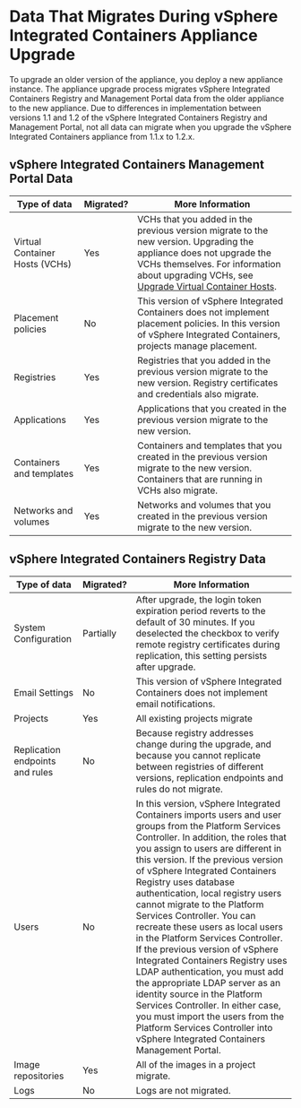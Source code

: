 # Data That Migrates During vSphere Integrated Containers Appliance Upgrade #

To upgrade an older version of the appliance, you deploy a new appliance instance. The appliance upgrade process migrates vSphere Integrated Containers Registry and Management Portal data from the older appliance to the new appliance. Due to differences in implementation between versions 1.1 and 1.2 of the vSphere Integrated Containers Registry and Management Portal, not all data can migrate when you upgrade the vSphere Integrated Containers appliance from 1.1.x to 1.2.x.

## vSphere Integrated Containers Management Portal Data ##

|Type of data|Migrated?|More Information|
|---|---|---|
|Virtual Container Hosts (VCHs)|Yes|VCHs that you added in the previous version migrate to the new version. Upgrading the appliance does not upgrade the VCHs themselves. For information about upgrading VCHs, see [Upgrade Virtual Container Hosts](upgrade_vch.md).|
|Placement policies|No|This version of vSphere Integrated Containers does not implement placement policies. In this version of vSphere Integrated Containers, projects manage placement.|
|Registries|Yes|Registries that you added in the previous version migrate to the new version. Registry certificates and credentials also migrate.|
|Applications|Yes|Applications that you created in the previous version migrate to the new version.|
|Containers and templates|Yes|Containers and templates that you created in the previous version migrate to the new version. Containers that are running in VCHs also migrate.|
|Networks and volumes|Yes|Networks and volumes that you created in the previous version migrate to the new version.|

## vSphere Integrated Containers Registry Data ##

|Type of data|Migrated?|More Information|
|---|---|---|
|System Configuration|Partially|After upgrade, the login token expiration period reverts to the default of 30 minutes. If you deselected the checkbox to verify remote registry certificates during replication, this setting persists after upgrade.|
|Email Settings|No|This version of vSphere Integrated Containers does not implement email notifications.|
|Projects|Yes|All existing projects migrate|
|Replication endpoints and rules|No|Because registry addresses change during the upgrade, and because you cannot replicate between registries of different versions, replication endpoints and rules do not migrate.|
|Users|No|In this version, vSphere Integrated Containers imports users and user groups from the Platform Services Controller. In addition, the roles that you assign to users are different in this version. If the previous version of vSphere Integrated Containers Registry uses database authentication, local registry users cannot migrate to the Platform Services Controller. You can recreate these users as local users in the Platform Services Controller. If the previous version of vSphere Integrated Containers Registry uses LDAP authentication, you must add the appropriate LDAP server as an identity source in the Platform Services Controller. In either case, you must import the users from the Platform Services Controller into vSphere Integrated Containers Management Portal.|
|Image repositories|Yes|All of the images in a project migrate.|
|Logs|No|Logs are not migrated.|